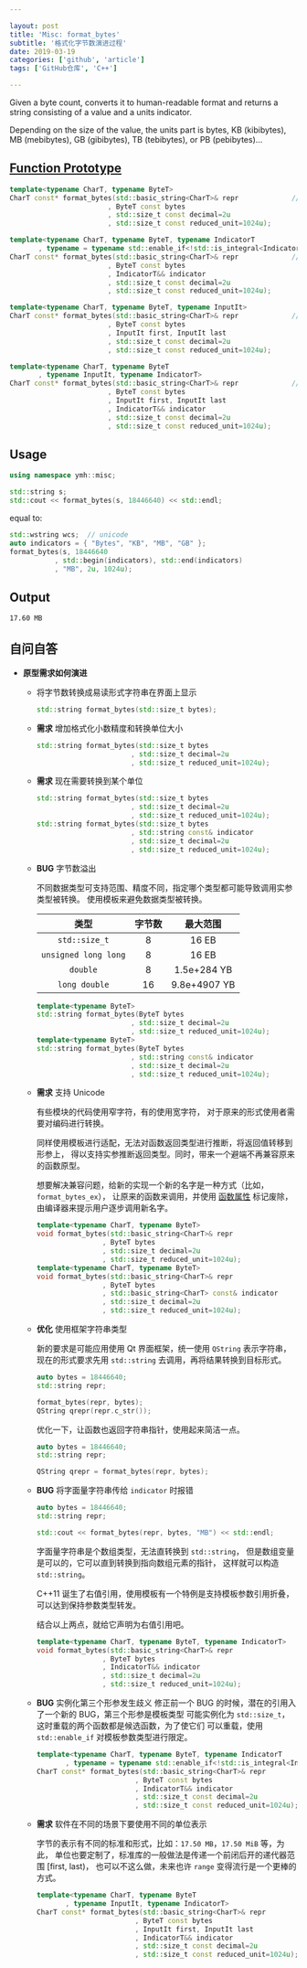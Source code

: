 ```yaml
---

layout: post
title: 'Misc: format_bytes'
subtitle: '格式化字节数演进过程'
date: 2019-03-19
categories: ['github', 'article']
tags: ['GitHub仓库', 'C++']

---
```


Given a byte count, converts it to human-readable format 
and returns a string consisting of a value and a units indicator.

Depending on the size of the value, the units part is bytes, 
KB (kibibytes), MB (mebibytes), GB (gibibytes), TB (tebibytes), 
or PB (pebibytes)...

## [Function Prototype](https://github.com/yanminhui/misc/blob/master/cpp/format_bytes.hpp)

```.cpp
template<typename CharT, typename ByteT>
CharT const* format_bytes(std::basic_string<CharT>& repr             // (1)
                        , ByteT const bytes
                        , std::size_t const decimal=2u
                        , std::size_t const reduced_unit=1024u);

template<typename CharT, typename ByteT, typename IndicatorT
       , typename = typename std::enable_if<!std::is_integral<IndicatorT>::value>::type>
CharT const* format_bytes(std::basic_string<CharT>& repr             // (2)
                        , ByteT const bytes
                        , IndicatorT&& indicator
                        , std::size_t const decimal=2u
                        , std::size_t const reduced_unit=1024u);

template<typename CharT, typename ByteT, typename InputIt>
CharT const* format_bytes(std::basic_string<CharT>& repr             // (3)
                        , ByteT const bytes
                        , InputIt first, InputIt last
                        , std::size_t const decimal=2u
                        , std::size_t const reduced_unit=1024u);

template<typename CharT, typename ByteT
       , typename InputIt, typename IndicatorT>
CharT const* format_bytes(std::basic_string<CharT>& repr             // (4)
                        , ByteT const bytes
                        , InputIt first, InputIt last
                        , IndicatorT&& indicator
                        , std::size_t const decimal=2u
                        , std::size_t const reduced_unit=1024u);
```

## Usage

```.cpp
using namespace ymh::misc;

std::string s;
std::cout << format_bytes(s, 18446640) << std::endl;
```

equal to:

```.cpp
std::wstring wcs;  // unicode
auto indicators = { "Bytes", "KB", "MB", "GB" };
format_bytes(s, 18446640
           , std::begin(indicators), std::end(indicators)
           , "MB", 2u, 1024u);
```

## Output

```.sh
17.60 MB
```

## 自问自答

- **原型需求如何演进**

  - 将字节数转换成易读形式字符串在界面上显示
    
    ```.cpp
    std::string format_bytes(std::size_t bytes);
    ```
    
  - **需求** 增加格式化小数精度和转换单位大小
  
    ```.cpp
    std::string format_bytes(std::size_t bytes
                           , std::size_t decimal=2u
                           , std::size_t reduced_unit=1024u);
    ```
  
  - **需求** 现在需要转换到某个单位

    ```.cpp
    std::string format_bytes(std::size_t bytes
                           , std::size_t decimal=2u
                           , std::size_t reduced_unit=1024u);
    std::string format_bytes(std::size_t bytes
                           , std::string const& indicator
                           , std::size_t decimal=2u
                           , std::size_t reduced_unit=1024u);
    ```
   
  - **BUG** 字节数溢出

    不同数据类型可支持范围、精度不同，指定哪个类型都可能导致调用实参类型被转换。
    使用模板来避免数据类型被转换。

    | 类型 | 字节数 | 最大范围 |
    |:---:|:---:|:---:|
    | `std::size_t` | 8 | 16 EB |
    | `unsigned long long` | 8 | 16 EB |
    | `double` | 8 |  1.5e+284 YB |
    | `long double` | 16 | 9.8e+4907 YB | 
    
    ```.cpp
    template<typename ByteT>
    std::string format_bytes(ByteT bytes
                           , std::size_t decimal=2u
                           , std::size_t reduced_unit=1024u);
    template<typename ByteT>
    std::string format_bytes(ByteT bytes
                           , std::string const& indicator
                           , std::size_t decimal=2u
                           , std::size_t reduced_unit=1024u);
    ```
   
  - **需求** 支持 Unicode
   
    有些模块的代码使用窄字符，有的使用宽字符，
    对于原来的形式使用者需要对编码进行转换。
    
    同样使用模板进行适配，无法对函数返回类型进行推断，将返回值转移到形参上，
    得以支持实参推断返回类型。同时，带来一个避端不再兼容原来的函数原型。
    
    想要解决兼容问题，给新的实现一个新的名字是一种方式（比如，`format_bytes_ex`），
    让原来的函数来调用，并使用 
    [函数属性](https://zh.cppreference.com/w/cpp/language/attributes/deprecated) 
    标记废除，由编译器来提示用户逐步调用新名字。
    
    ```.cpp
    template<typename CharT, typename ByteT>
    void format_bytes(std::basic_string<CharT>& repr
                    , ByteT bytes
                    , std::size_t decimal=2u
                    , std::size_t reduced_unit=1024u);
    template<typename CharT, typename ByteT>
    void format_bytes(std::basic_string<CharT>& repr
                    , ByteT bytes
                    , std::basic_string<CharT> const& indicator
                    , std::size_t decimal=2u
                    , std::size_t reduced_unit=1024u);
    ```
   
  - **优化** 使用框架字符串类型
  
    新的要求是可能应用使用 Qt 界面框架，统一使用 `QString` 表示字符串，
    现在的形式要求先用 `std::string` 去调用，再将结果转换到目标形式。
    
    ```.cpp
    auto bytes = 18446640;
    std::string repr;
    
    format_bytes(repr, bytes);
    QString qrepr(repr.c_str());
    ```
    
    优化一下，让函数也返回字符串指针，使用起来简洁一点。
    
    ```.cpp
    auto bytes = 18446640;
    std::string repr;
    
    QString qrepr = format_bytes(repr, bytes);
    ```
    
  - **BUG** 将字面量字符串传给 `indicator` 时报错
    
    ```.cpp
    auto bytes = 18446640;
    std::string repr;
    
    std::cout << format_bytes(repr, bytes, "MB") << std::endl;
    ```
  
    字面量字符串是个数组类型，无法直转换到 `std::string`，
    但是数组变量是可以的，它可以直到转换到指向数组元素的指针，
    这样就可以构造 `std::string`。
    
    C++11 诞生了右值引用，使用模板有一个特例是支持模板参数引用折叠，
    可以达到保持参数类型转发。
    
    结合以上两点，就给它声明为右值引用吧。
    
    ```.cpp
    template<typename CharT, typename ByteT, typename IndicatorT>
    void format_bytes(std::basic_string<CharT>& repr
                    , ByteT bytes
                    , IndicatorT&& indicator
                    , std::size_t decimal=2u
                    , std::size_t reduced_unit=1024u);
    ```
   
   - **BUG** 实例化第三个形参发生歧义
     修正前一个 BUG 的时候，潜在的引用入了一个新的 BUG，第三个形参是模板类型
     可能实例化为 `std::size_t`，这时重载的两个函数都是候选函数，为了使它们
     可以重载，使用 `std::enable_if` 对模板参数类型进行限定。
     
     ```.cpp
     template<typename CharT, typename ByteT, typename IndicatorT
            , typename = typename std::enable_if<!std::is_integral<IndicatorT>::value>::type>
     CharT const* format_bytes(std::basic_string<CharT>& repr
                             , ByteT const bytes
                             , IndicatorT&& indicator
                             , std::size_t const decimal=2u
                             , std::size_t const reduced_unit=1024u);
     ```
    
  - **需求** 软件在不同的场景下要使用不同的单位表示
  
    字节的表示有不同的标准和形式，比如：`17.50 MB`，`17.50 MiB` 等，为此，
    单位也要定制了，标准库的一般做法是传递一个前闭后开的递代器范围 [first, last)，
    也可以不这么做，未来也许 `range` 变得流行是一个更棒的方式。
    
    ```.cpp
    template<typename CharT, typename ByteT
           , typename InputIt, typename IndicatorT>
    CharT const* format_bytes(std::basic_string<CharT>& repr
                            , ByteT const bytes
                            , InputIt first, InputIt last
                            , IndicatorT&& indicator
                            , std::size_t const decimal=2u
                            , std::size_t const reduced_unit=1024u);
    ```
